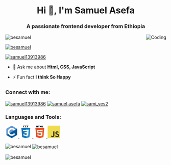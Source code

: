 <h1 align="center">Hi 👋, I'm Samuel Asefa</h1>
<h3 align="center">A passionate frontend developer from Ethiopia</h3>

<img align="right" alt="Coding" src="https://encrypted-tbn0.gstatic.com/images?q=tbn:ANd9GcTJsKZVppBhshJBN6_RHp9luylwz4eQO4I8Tg&usqp=CAU">
<p align="left"> <img src="https://komarev.com/ghpvc/?username=besamuel&label=Profile%20views&color=0e75b6&style=flat" alt="besamuel" /> </p>

<p align="left"> <a href="https://github.com/ryo-ma/github-profile-trophy"><img src="https://github-profile-trophy.vercel.app/?username=besamuel" alt="besamuel" /></a> </p>

<p align="left"> <a href="https://twitter.com/samuel13913986" target="blank"><img src="https://img.shields.io/twitter/follow/samuel13913986?logo=twitter&style=for-the-badge" alt="samuel13913986" /></a> </p>

- 💬 Ask me about **Html, CSS, JavaScript**

- ⚡ Fun fact **I think So Happy**

<h3 align="left">Connect with me:</h3>
<p align="left">
<a href="https://twitter.com/samuel13913986" target="blank"><img align="center" src="https://raw.githubusercontent.com/rahuldkjain/github-profile-readme-generator/master/src/images/icons/Social/twitter.svg" alt="samuel13913986" height="30" width="40" /></a>
<a href="https://linkedin.com/in/samuel asefa" target="blank"><img align="center" src="https://raw.githubusercontent.com/rahuldkjain/github-profile-readme-generator/master/src/images/icons/Social/linked-in-alt.svg" alt="samuel asefa" height="30" width="40" /></a>
<a href="https://instagram.com/sami_yes2" target="blank"><img align="center" src="https://raw.githubusercontent.com/rahuldkjain/github-profile-readme-generator/master/src/images/icons/Social/instagram.svg" alt="sami_yes2" height="30" width="40" /></a>
</p>

<h3 align="left">Languages and Tools:</h3>
<p align="left"> <a href="https://www.cprogramming.com/" target="_blank" rel="noreferrer"> <img src="https://raw.githubusercontent.com/devicons/devicon/master/icons/c/c-original.svg" alt="c" width="40" height="40"/> </a> <a href="https://www.w3schools.com/css/" target="_blank" rel="noreferrer"> <img src="https://raw.githubusercontent.com/devicons/devicon/master/icons/css3/css3-original-wordmark.svg" alt="css3" width="40" height="40"/> </a> <a href="https://www.w3.org/html/" target="_blank" rel="noreferrer"> <img src="https://raw.githubusercontent.com/devicons/devicon/master/icons/html5/html5-original-wordmark.svg" alt="html5" width="40" height="40"/> </a> <a href="https://developer.mozilla.org/en-US/docs/Web/JavaScript" target="_blank" rel="noreferrer"> <img src="https://raw.githubusercontent.com/devicons/devicon/master/icons/javascript/javascript-original.svg" alt="javascript" width="40" height="40"/> </a> </p>

<p><img align="left" src="https://github-readme-stats.vercel.app/api/top-langs?username=besamuel&show_icons=true&locale=en&layout=compact" alt="besamuel" /></p>

<p>&nbsp;<img align="center" src="https://github-readme-stats.vercel.app/api?username=besamuel&show_icons=true&locale=en" alt="besamuel" /></p>

<p><img align="center" src="https://github-readme-streak-stats.herokuapp.com/?user=besamuel&" alt="besamuel" /></p>
